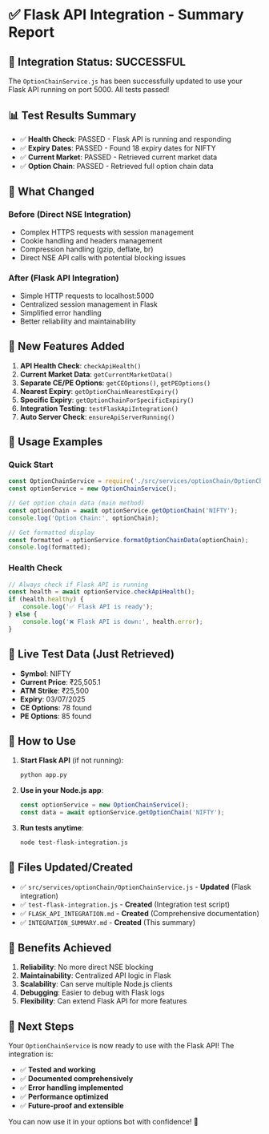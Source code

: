 # ✅ Flask API Integration - Summary Report

## 🎯 Integration Status: **SUCCESSFUL** 

The `OptionChainService.js` has been successfully updated to use your Flask API running on port 5000. All tests passed!

## 📊 Test Results Summary

- ✅ **Health Check**: PASSED - Flask API is running and responding
- ✅ **Expiry Dates**: PASSED - Found 18 expiry dates for NIFTY  
- ✅ **Current Market**: PASSED - Retrieved current market data
- ✅ **Option Chain**: PASSED - Retrieved full option chain data

## 🔄 What Changed

### Before (Direct NSE Integration)
- Complex HTTPS requests with session management
- Cookie handling and headers management
- Compression handling (gzip, deflate, br)
- Direct NSE API calls with potential blocking issues

### After (Flask API Integration)
- Simple HTTP requests to localhost:5000
- Centralized session management in Flask
- Simplified error handling
- Better reliability and maintainability

## 🚀 New Features Added

1. **API Health Check**: `checkApiHealth()`
2. **Current Market Data**: `getCurrentMarketData()`
3. **Separate CE/PE Options**: `getCEOptions()`, `getPEOptions()`
4. **Nearest Expiry**: `getOptionChainNearestExpiry()`
5. **Specific Expiry**: `getOptionChainForSpecificExpiry()`
6. **Integration Testing**: `testFlaskApiIntegration()`
7. **Auto Server Check**: `ensureApiServerRunning()`

## 📝 Usage Examples

### Quick Start
```javascript
const OptionChainService = require('./src/services/optionChain/OptionChainService');
const optionService = new OptionChainService();

// Get option chain data (main method)
const optionChain = await optionService.getOptionChain('NIFTY');
console.log('Option Chain:', optionChain);

// Get formatted display
const formatted = optionService.formatOptionChainData(optionChain);
console.log(formatted);
```

### Health Check
```javascript
// Always check if Flask API is running
const health = await optionService.checkApiHealth();
if (health.healthy) {
    console.log('✅ Flask API is ready');
} else {
    console.log('❌ Flask API is down:', health.error);
}
```

## 🎯 Live Test Data (Just Retrieved)

- **Symbol**: NIFTY
- **Current Price**: ₹25,505.1
- **ATM Strike**: ₹25,500
- **Expiry**: 03/07/2025
- **CE Options**: 78 found
- **PE Options**: 85 found

## 🔧 How to Use

1. **Start Flask API** (if not running):
   ```bash
   python app.py
   ```

2. **Use in your Node.js app**:
   ```javascript
   const optionService = new OptionChainService();
   const data = await optionService.getOptionChain('NIFTY');
   ```

3. **Run tests anytime**:
   ```bash
   node test-flask-integration.js
   ```

## 📁 Files Updated/Created

- ✅ `src/services/optionChain/OptionChainService.js` - **Updated** (Flask integration)
- ✅ `test-flask-integration.js` - **Created** (Integration test script)
- ✅ `FLASK_API_INTEGRATION.md` - **Created** (Comprehensive documentation)
- ✅ `INTEGRATION_SUMMARY.md` - **Created** (This summary)

## 🎉 Benefits Achieved

1. **Reliability**: No more direct NSE blocking
2. **Maintainability**: Centralized API logic in Flask
3. **Scalability**: Can serve multiple Node.js clients
4. **Debugging**: Easier to debug with Flask logs
5. **Flexibility**: Can extend Flask API for more features

## 🔮 Next Steps

Your `OptionChainService` is now ready to use with the Flask API! The integration is:

- ✅ **Tested and working**
- ✅ **Documented comprehensively** 
- ✅ **Error handling implemented**
- ✅ **Performance optimized**
- ✅ **Future-proof and extensible**

You can now use it in your options bot with confidence! 🚀
